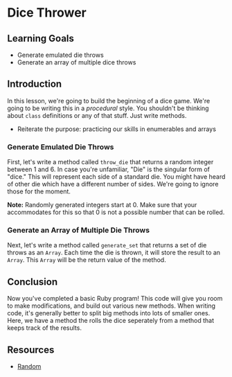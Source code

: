 # Dice Thrower

## Learning Goals

- Generate emulated die throws
- Generate an array of multiple dice throws

## Introduction

In this lesson, we're going to build the beginning of a dice game. We're going
to be writing this in a _procedural_ style. You shouldn't be thinking about
`class` definitions or any of that stuff. Just write methods.

- Reiterate the purpose: practicing our skills in enumerables and arrays

### Generate Emulated Die Throws

First, let's write a method called `throw_die` that returns a random integer
between 1 and 6. In case you're unfamiliar, "Die" is the singular form of 
"dice." This will represent each side of a standard die. You might have heard
of other die which have a different number of sides. We're going to ignore
those for the moment.

**Note:** Randomly generated integers start at 0. Make sure that your
accommodates for this so that 0 is not a possible number that can be rolled.

### Generate an Array of Multiple Die Throws

Next, let's write a method called `generate_set` that returns a set of die
throws as an `Array`. Each time the die is thrown, it will store the result
to an `Array`. This `Array` will be the return value of the method.

## Conclusion

Now you've completed a basic Ruby program! This code will give you room to make
modifications, and build out various new methods. When writing code, it's generally
better to split big methods into lots of smaller ones. Here, we have a method the
rolls the dice seperately from a method that keeps track of the results.

## Resources

- [Random]

[random]: https://ruby-doc.org/core-2.2.0/Random.html
